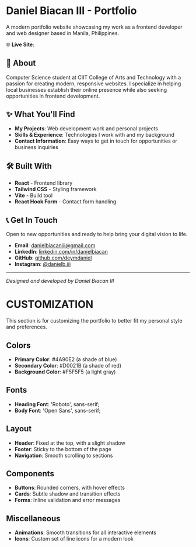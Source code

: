 # Daniel Biacan III - Portfolio

A modern portfolio website showcasing my work as a frontend developer and web designer based in Manila, Philippines.

🌐 **Live Site**:

## 👋 About

Computer Science student at CIIT College of Arts and Technology with a passion for creating modern, responsive websites. I specialize in helping local businesses establish their online presence while also seeking opportunities in frontend development.

## ✨ What You'll Find

- **My Projects**: Web development work and personal projects
- **Skills & Experience**: Technologies I work with and my background
- **Contact Information**: Easy ways to get in touch for opportunities or business inquiries

## 🛠️ Built With

- **React** - Frontend library
- **Tailwind CSS** - Styling framework
- **Vite** - Build tool
- **React Hook Form** - Contact form handling

## 📞 Get In Touch

Open to new opportunities and ready to help bring your digital vision to life.

- **Email**: danielbiacaniii@gmail.com
- **LinkedIn**: [linkedin.com/in/danielbiacan](https://www.linkedin.com/in/danielbiacan/)
- **GitHub**: [github.com/deymdaniel](https://github.com/deymdaniel)
- **Instagram**: [@danielb.iii](https://www.instagram.com/danielb.iii/)

---

*Designed and developed by Daniel Biacan III*

# CUSTOMIZATION

This section is for customizing the portfolio to better fit my personal style and preferences.

## Colors

- **Primary Color**: #4A90E2 (a shade of blue)
- **Secondary Color**: #D0021B (a shade of red)
- **Background Color**: #F5F5F5 (a light gray)

## Fonts

- **Heading Font**: 'Roboto', sans-serif;
- **Body Font**: 'Open Sans', sans-serif;

## Layout

- **Header**: Fixed at the top, with a slight shadow
- **Footer**: Sticky to the bottom of the page
- **Navigation**: Smooth scrolling to sections

## Components

- **Buttons**: Rounded corners, with hover effects
- **Cards**: Subtle shadow and transition effects
- **Forms**: Inline validation and error messages

## Miscellaneous

- **Animations**: Smooth transitions for all interactive elements
- **Icons**: Custom set of line icons for a modern look
